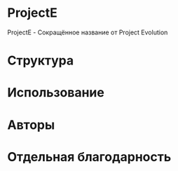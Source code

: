 # ProjectE
ProjectE - Сокращённое название от Project Evolution

# Структура

# Использование

# Авторы

# Отдельная благодарность

